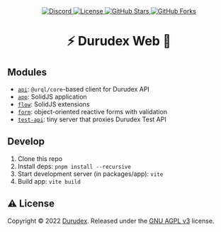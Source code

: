 <div align="center">
    <a href="https://discord.gg/4qcXbeVehZ">
        <img alt="Discord" src="https://img.shields.io/discord/882288646517035028?label=%F0%9F%92%AC%20discord">
    </a>
    <a href="https://github.com/durudex/durudex-web/blob/main/COPYING">
        <img alt="License" src="https://img.shields.io/github/license/durudex/durudex-web?label=%F0%9F%93%95%20license">
    </a>
    <a href="https://github.com/durudex/durudex-web/stargazers">
        <img alt="GitHub Stars" src="https://img.shields.io/github/stars/durudex/durudex-web?label=%E2%AD%90%20stars&logo=sdf">
    </a>
    <a href="https://github.com/durudex/durudex-web/network">
        <img alt="GitHub Forks" src="https://img.shields.io/github/forks/durudex/durudex-web?label=%F0%9F%93%81%20forks">
    </a>
</div>

<h1 align="center">⚡️ Durudex Web 🚀</h1>

## Modules

- [`api`](packages/api): `@urql/core`-based client for Durudex API
- [`app`](packages/app): SolidJS application
- [`flow`](packages/flow): SolidJS extensions
- [`form`](packages/form): object-oriented reactive forms with validation
- [`test-api`](packages/test-api): tiny server that proxies Durudex Test API

## Develop

1. Clone this repo
2. Install deps: `pnpm install --recursive`
3. Start development server (in packages/app): `vite`
4. Build app: `vite build`

## ⚠️ License

Copyright © 2022 [Durudex](https://github.com/durudex). Released under the [GNU AGPL v3](https://www.gnu.org/licenses/agpl-3.0.html) license.
